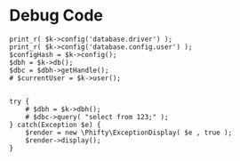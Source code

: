 
# Debug Code

    print_r( $k->config('database.driver') );
    print_r( $k->config('database.config.user') );
    $configHash = $k->config();
    $dbh = $k->db();
    $dbc = $dbh->getHandle();
    # $currentUser = $k->user();


    try {
        # $dbh = $k->dbh();
        # $dbc->query( "select from 123;" );
    } catch(Exception $e) {
        $render = new \Phifty\ExceptionDisplay( $e , true );
        $render->display();
    }
